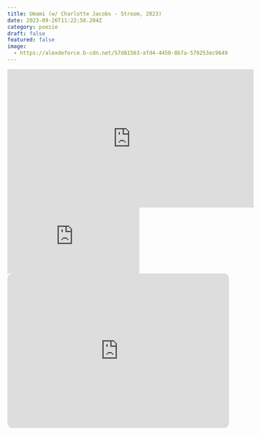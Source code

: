 ```yaml
---
title: Umami (w/ Charlotte Jacobs - Stroom, 2023)
date: 2023-09-26T11:22:58.204Z
category: poezie
draft: false
featured: false
image:
  - https://alexdeforce.b-cdn.net/57d81563-afd4-4450-8b7a-579253ec9649.jpg
---
```

<iframe width="560" height="315" src="https://www.youtube.com/embed/GRWze2zANM0?si=Jgm_FvjwIrMkoqft" title="YouTube video player" frameborder="0" allow="accelerometer; autoplay; clipboard-write; encrypted-media; gyroscope; picture-in-picture; web-share" allowfullscreen></iframe>

<iframe style="border: 0;" src="https://bandcamp.com/EmbeddedPlayer/track=2016324205/size=medium/bgcol=ffffff/linkcol=333333/tracklist=false/transparent=true/" seamless><a href="https://alexdeforce.bandcamp.com/track/umami">Umami by Alex Deforce, Charlotte Jacobs</a></iframe>

<iframe style="border-radius:12px" src="https://open.spotify.com/embed/album/4DxXtYxKV6IgsPrCTmzTZG?utm_source=generator" width="100%" height="352" frameBorder="0" allowfullscreen="" allow="autoplay; clipboard-write; encrypted-media; fullscreen; picture-in-picture" loading="lazy"></iframe>